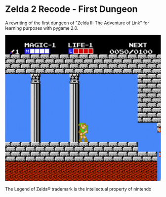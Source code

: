 # Zelda 2 Recode - First Dungeon
A rewriting of the first dungeon of "Zelda II: The Adventure of Link" for learning purposes with pygame 2.0.

![](zelda2.gif)


The Legend of Zelda® trademark is the intellectual property of nintendo
